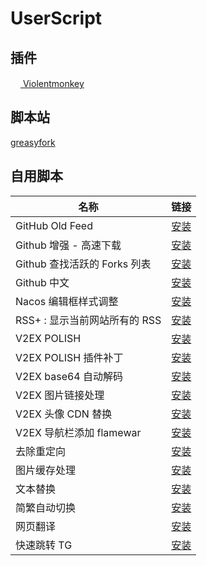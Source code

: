 # UserScript

## 插件

[<img src="https://violentmonkey.github.io/static/vm-6437e4e5a400c6eff1c23ead4d549b0a.png" height="16px"> Violentmonkey](https://violentmonkey.github.io/)

## 脚本站

[greasyfork](https://greasyfork.org/zh-CN)

## 自用脚本

| 名称                          | 链接                                                      |
| ----------------------------- | --------------------------------------------------------- |
| GitHub Old Feed               | [安装][github-old-feed]                                   |
| Github 增强 - 高速下载        | [安装][GithubEnhanced-High-Speed-Download]                |
| Github 查找活跃的 Forks 列表  | [安装][github-find-active-forks]                          |
| Github 中文                   | [安装][github-chinese]                                    |
| Nacos 编辑框样式调整          | [安装][nacos-style]                                       |
| RSS+ : 显示当前网站所有的 RSS | [安装][rss-show-site-all-rss]                             |
| V2EX POLISH                   | [安装][v2ex-polish]                                       |
| V2EX POLISH 插件补丁          | [安装][v2ex-polish-patch]                                 |
| V2EX base64 自动解码          | [安装][v2ex-base64-auto-decode]                           |
| V2EX 图片链接处理             | [安装][v2ex-link-to-img]                                  |
| V2EX 头像 CDN 替换            | [安装][v2ex-avatar-cdn-replace]                           |
| V2EX 导航栏添加 flamewar      | [安装][v2ex-flamewar]                                     |
| 去除重定向                    | [安装][anti-redirect]                                     |
| 图片缓存处理                  | [安装][image-cache]                                       |
| 文本替换                      | [安装][TextReplacer]                                      |
| 简繁自动切换                  | [安装][Switch-Traditional-Chinese-and-Simplified-Chinese] |
| 网页翻译                      | [安装][webpage-translate]                                 |
| 快速跳转 TG                   | [安装][tg-redirect]                                       |

[说明: 以下为引用, 在页面上不展示]: https://github.com/anaer/UserScript
[v2ex-base64-auto-decode]: https://raw.githubusercontent.com/anaer/UserScript/main/user.js/v2ex-base64-auto-decode.user.js
[v2ex-link-to-img]: https://raw.githubusercontent.com/anaer/UserScript/main/user.js/v2ex-link-to-img.user.js
[GithubEnhanced-High-Speed-Download]: https://raw.githubusercontent.com/anaer/UserScript/main/user.js/GithubEnhanced-High-Speed-Download.user.js
[Switch-Traditional-Chinese-and-Simplified-Chinese]: https://raw.githubusercontent.com/anaer/UserScript/main/user.js/Switch-Traditional-Chinese-and-Simplified-Chinese.user.js
[TextReplacer]: https://raw.githubusercontent.com/anaer/UserScript/main/user.js/TextReplacer.user.js
[anti-redirect]: https://raw.githubusercontent.com/anaer/UserScript/main/user.js/anti-redirect.user.js
[github-find-active-forks]: https://raw.githubusercontent.com/anaer/UserScript/main/user.js/github-find-active-forks.user.js
[github-old-feed]: https://raw.githubusercontent.com/anaer/UserScript/main/user.js/github-old-feed.user.js
[image-cache]: https://raw.githubusercontent.com/anaer/UserScript/main/user.js/image-cache.user.js
[nacos-style]: https://raw.githubusercontent.com/anaer/UserScript/main/user.js/nacos-style.user.js
[rss-show-site-all-rss]: https://raw.githubusercontent.com/anaer/UserScript/main/user.js/rss-show-site-all-rss.user.js
[v2ex-avatar-cdn-replace]: https://raw.githubusercontent.com/anaer/UserScript/main/user.js/v2ex-avatar-cdn-replace.user.js
[v2ex-polish]: https://raw.githubusercontent.com/anaer/UserScript/main/user.js/v2ex-polish.user.js
[v2ex-polish-patch]: https://raw.githubusercontent.com/anaer/UserScript/main/user.js/v2ex-polish-patch.user.js
[webpage-translate]: https://raw.githubusercontent.com/anaer/UserScript/main/user.js/webpage-translate.user.js
[v2ex-flamewar]: https://raw.githubusercontent.com/anaer/UserScript/main/user.js/v2ex-flamewar.user.js
[github-chinese]: https://raw.githubusercontent.com/anaer/UserScript/main/user.js/github-chinese.user.js
[tg-redirect]: https://raw.githubusercontent.com/anaer/UserScript/main/user.js/tg.redirect.user.js
